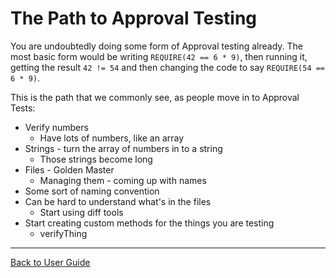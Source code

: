<a id="top"></a>

# The Path to Approval Testing



You are undoubtedly doing some form of Approval testing already. The most basic form would be writing `REQUIRE(42 == 6 * 9)`, then running it, getting the result `42 != 54` and then changing the code to say `REQUIRE(54 == 6 * 9)`.

This is the path that we commonly see, as people move in to Approval Tests:

* Verify numbers
    * Have lots of numbers, like an array
* Strings - turn the array of numbers in to a string
    * Those strings become long
* Files - Golden Master
    * Managing them - coming up with names
* Some sort of naming convention
* Can be hard to understand what's in the files
    * Start using diff tools
* Start creating custom methods for the things you are testing
    * verifyThing

---

[Back to User Guide](/doc/README.md#top)
